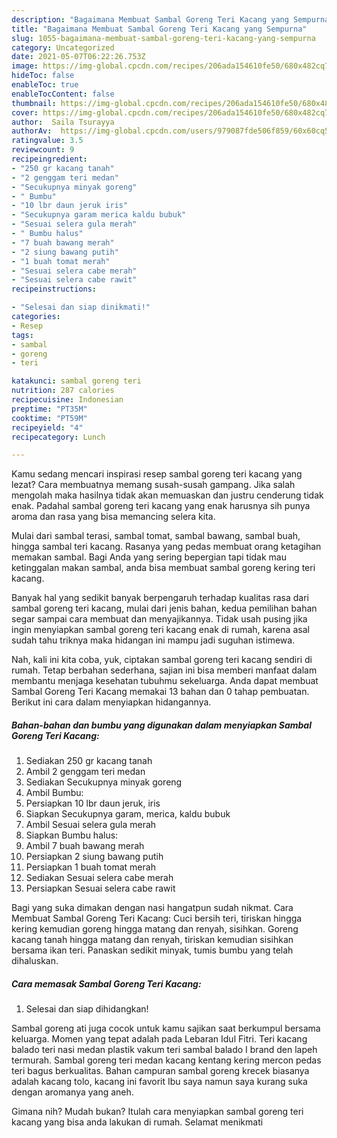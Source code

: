 ```yaml
---
description: "Bagaimana Membuat Sambal Goreng Teri Kacang yang Sempurna"
title: "Bagaimana Membuat Sambal Goreng Teri Kacang yang Sempurna"
slug: 1055-bagaimana-membuat-sambal-goreng-teri-kacang-yang-sempurna
category: Uncategorized
date: 2021-05-07T06:22:26.753Z
image: https://img-global.cpcdn.com/recipes/206ada154610fe50/680x482cq70/sambal-goreng-teri-kacang-foto-resep-utama.jpg
hideToc: false
enableToc: true
enableTocContent: false
thumbnail: https://img-global.cpcdn.com/recipes/206ada154610fe50/680x482cq70/sambal-goreng-teri-kacang-foto-resep-utama.jpg
cover: https://img-global.cpcdn.com/recipes/206ada154610fe50/680x482cq70/sambal-goreng-teri-kacang-foto-resep-utama.jpg
author:  Saila Tsurayya
authorAv:  https://img-global.cpcdn.com/users/979087fde506f859/60x60cq50/avatar.jpg
ratingvalue: 3.5
reviewcount: 9
recipeingredient:
- "250 gr kacang tanah"
- "2 genggam teri medan"
- "Secukupnya minyak goreng"
- " Bumbu"
- "10 lbr daun jeruk iris"
- "Secukupnya garam merica kaldu bubuk"
- "Sesuai selera gula merah"
- " Bumbu halus"
- "7 buah bawang merah"
- "2 siung bawang putih"
- "1 buah tomat merah"
- "Sesuai selera cabe merah"
- "Sesuai selera cabe rawit"
recipeinstructions:

- "Selesai dan siap dinikmati!"
categories:
- Resep
tags:
- sambal
- goreng
- teri

katakunci: sambal goreng teri 
nutrition: 287 calories
recipecuisine: Indonesian
preptime: "PT35M"
cooktime: "PT59M"
recipeyield: "4"
recipecategory: Lunch

---
```



Kamu sedang mencari inspirasi resep sambal goreng teri kacang yang lezat? Cara membuatnya memang susah-susah gampang. Jika salah mengolah maka hasilnya tidak akan memuaskan dan justru cenderung tidak enak. Padahal sambal goreng teri kacang yang enak harusnya sih punya aroma dan rasa yang bisa memancing selera kita.


Mulai dari sambal terasi, sambal tomat, sambal bawang, sambal buah, hingga sambal teri kacang. Rasanya yang pedas membuat orang ketagihan memakan sambal. Bagi Anda yang sering bepergian tapi tidak mau ketinggalan makan sambal, anda bisa membuat sambal goreng kering teri kacang.

Banyak hal yang sedikit banyak berpengaruh terhadap kualitas rasa dari sambal goreng teri kacang, mulai dari jenis bahan, kedua pemilihan bahan segar sampai cara membuat dan menyajikannya. Tidak usah pusing jika ingin menyiapkan sambal goreng teri kacang enak di rumah, karena asal sudah tahu triknya maka hidangan ini mampu jadi suguhan istimewa.


Nah, kali ini kita coba, yuk, ciptakan sambal goreng teri kacang sendiri di rumah. Tetap berbahan sederhana, sajian ini bisa memberi manfaat dalam membantu menjaga kesehatan tubuhmu sekeluarga. Anda dapat membuat Sambal Goreng Teri Kacang memakai 13 bahan dan 0 tahap pembuatan. Berikut ini cara dalam menyiapkan hidangannya.

<!--inarticleads1-->

##### Bahan-bahan dan bumbu yang digunakan dalam menyiapkan Sambal Goreng Teri Kacang:

1. Sediakan 250 gr kacang tanah
1. Ambil 2 genggam teri medan
1. Sediakan Secukupnya minyak goreng
1. Ambil  Bumbu:
1. Persiapkan 10 lbr daun jeruk, iris
1. Siapkan Secukupnya garam, merica, kaldu bubuk
1. Ambil Sesuai selera gula merah
1. Siapkan  Bumbu halus:
1. Ambil 7 buah bawang merah
1. Persiapkan 2 siung bawang putih
1. Persiapkan 1 buah tomat merah
1. Sediakan Sesuai selera cabe merah
1. Persiapkan Sesuai selera cabe rawit


Bagi yang suka dimakan dengan nasi hangatpun sudah nikmat. Cara Membuat Sambal Goreng Teri Kacang: Cuci bersih teri, tiriskan hingga kering kemudian goreng hingga matang dan renyah, sisihkan. Goreng kacang tanah hingga matang dan renyah, tiriskan kemudian sisihkan bersama ikan teri. Panaskan sedikit minyak, tumis bumbu yang telah dihaluskan. 

<!--inarticleads2-->

##### Cara memasak Sambal Goreng Teri Kacang:


1. Selesai dan siap dihidangkan!

Sambal goreng ati juga cocok untuk kamu sajikan saat berkumpul bersama keluarga. Momen yang tepat adalah pada Lebaran Idul Fitri. Teri kacang balado teri nasi medan plastik vakum teri sambal balado I brand den lapeh termurah. Sambal goreng teri medan kacang kentang kering mercon pedas teri bagus berkualitas. Bahan campuran sambal goreng krecek biasanya adalah kacang tolo, kacang ini favorit Ibu saya namun saya kurang suka dengan aromanya yang aneh. 

Gimana nih? Mudah bukan? Itulah cara menyiapkan sambal goreng teri kacang yang bisa anda lakukan di rumah. Selamat menikmati
